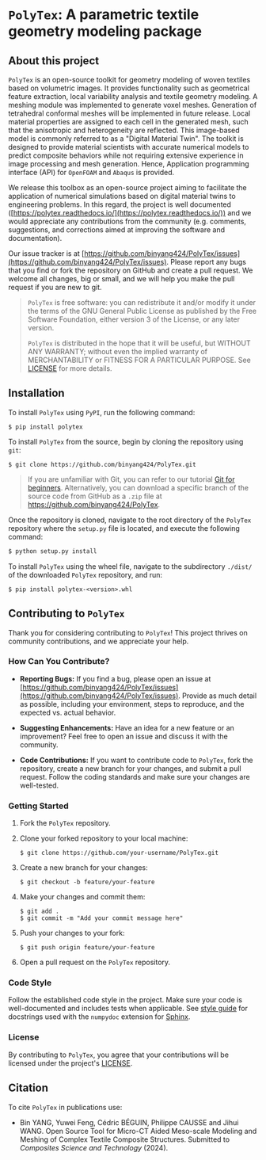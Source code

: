 # `PolyTex`: A parametric textile geometry modeling package

## About this project

`PolyTex` is an open-source toolkit for geometry modeling of woven textiles based on volumetric images. It provides functionality such as geometrical feature extraction, local variability analysis and textile geometry modeling. A meshing module was implemented to generate voxel meshes. Generation of tetrahedral conformal meshes will be implemented in future release. Local material properties are assigned to each cell in the generated mesh, such that the anisotropic and heterogeneity are reflected. This image-based model is commonly referred to as a "Digital Material Twin". The toolkit is designed to provide material scientists with accurate numerical models to predict composite behaviors while not requiring extensive experience in image processing and mesh generation. Hence, Application programming interface (API) for `OpenFOAM` and `Abaqus` is provided.

We release this toolbox as an open-source project aiming to facilitate the application of numerical simulations based on digital material twins to engineering problems. In this regard, the project is well documented ([https://polytex.readthedocs.io/](https://polytex.readthedocs.io/)) and we would appreciate any contributions from the community (e.g. comments, suggestions, and corrections aimed at improving the software and documentation). 

Our issue tracker is at [https://github.com/binyang424/PolyTex/issues](https://github.com/binyang424/PolyTex/issues). Please report any bugs that you find or fork the repository on GitHub and create a pull request. We welcome all changes, big or small, and we will help you make the pull request if you are new to git.

> `PolyTex` is free software: you can redistribute it and/or modify it under the terms of the GNU General Public License as published by the Free Software Foundation, either version 3 of the License, or any later version.
>
> `PolyTex` is distributed in the hope that it will be useful, but WITHOUT ANY WARRANTY; without even the implied warranty of MERCHANTABILITY or FITNESS FOR A PARTICULAR PURPOSE. See  [LICENSE](https://github.com/binyang424/PolyTex/blob/master/LICENSE.rst) for more details.

## Installation

To install `PolyTex` using `PyPI`, run the following command:

```shell
$ pip install polytex
```

To install `PolyTex` from the source, begin by cloning the repository using `git`:

```shell
$ git clone https://github.com/binyang424/PolyTex.git
```

> If you are unfamiliar with Git, you can refer to our tutorial [Git for beginners](https://github.com/binyang424/Git-for-beginners). Alternatively, you can download a specific branch of the source code from GitHub as a `.zip` file at https://github.com/binyang424/PolyTex.

Once the repository is cloned, navigate to the root directory of the `PolyTex` repository where the `setup.py` file is located, and execute the following command:

```bash
$ python setup.py install
```

To install `PolyTex` using the wheel file, navigate to the subdirectory `./dist/` of the downloaded `PolyTex` repository, and run:

```shell
$ pip install polytex-<version>.whl
```

## Contributing to `PolyTex`

Thank you for considering contributing to `PolyTex`! This project thrives on community contributions, and we appreciate your help.

### How Can You Contribute?

-   **Reporting Bugs:** If you find a bug, please open an issue at [https://github.com/binyang424/PolyTex/issues](https://github.com/binyang424/PolyTex/issues). Provide as much detail as possible, including your environment, steps to reproduce, and the expected vs. actual behavior.
    
-   **Suggesting Enhancements:** Have an idea for a new feature or an improvement? Feel free to open an issue and discuss it with the community.
    
-   **Code Contributions:** If you want to contribute code to `PolyTex`, fork the repository, create a new branch for your changes, and submit a pull request. Follow the coding standards and make sure your changes are well-tested.

### Getting Started

1.  Fork the `PolyTex` repository.
    
2.  Clone your forked repository to your local machine:
    
    ```shell
    $ git clone https://github.com/your-username/PolyTex.git
    ```
    
3.  Create a new branch for your changes:
    
    ```shell
    $ git checkout -b feature/your-feature
    ```
    
4.  Make your changes and commit them:
    
    ```shell
    $ git add .
    $ git commit -m "Add your commit message here"
    ```
    
5.  Push your changes to your fork:
    
    ```shell
    $ git push origin feature/your-feature
    ```
    
6.  Open a pull request on the `PolyTex` repository.
    

### Code Style

Follow the established code style in the project. Make sure your code is well-documented and includes tests when applicable. See [style guide](https://numpydoc.readthedocs.io/en/latest/format.html) for docstrings used with the `numpydoc` extension for [Sphinx](https://www.sphinx-doc.org/).

### License
By contributing to `PolyTex`, you agree that your contributions will be licensed under the project's [LICENSE](https://github.com/binyang424/PolyTex/blob/master/LICENSE.rst).


## Citation

To cite `PolyTex` in publications use:

- Bin YANG, Yuwei Feng, Cédric BÉGUIN, Philippe CAUSSE and Jihui WANG. Open Source Tool for Micro-CT Aided Meso-scale Modeling and
  Meshing of Complex Textile Composite Structures. Submitted to *Composites Science and Technology* (2024).
